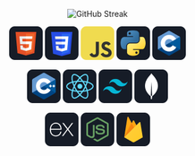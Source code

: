 <p align="center"><img src="https://streak-stats.demolab.com?user=Shikder-Tarek-15&theme=dark&hide_border=true&date_format=j%20M%5B%20Y%5D" alt="GitHub Streak" /></p>


<p align="center">
<img src="https://github.com/Shikder-Tarek-15/Shikder-Tarek-15/blob/main/icons/HTML.png" />
<img src="https://github.com/Shikder-Tarek-15/Shikder-Tarek-15/blob/main/icons//css.png" />
<img src="https://github.com/Shikder-Tarek-15/Shikder-Tarek-15/blob/main/icons/JavaScript.png" />
<img src="https://github.com/Shikder-Tarek-15/Shikder-Tarek-15/blob/main/icons/python.png" />
<img src="https://github.com/Shikder-Tarek-15/Shikder-Tarek-15/blob/main/icons/c.png" />
</p>
<p align="center">
<img src="https://github.com/Shikder-Tarek-15/Shikder-Tarek-15/blob/main/icons/cpp.png" />
<img src="https://github.com/Shikder-Tarek-15/Shikder-Tarek-15/blob/main/icons//react.png" />
<img src="https://github.com/Shikder-Tarek-15/Shikder-Tarek-15/blob/main/icons/tailwind.png" />
<img src="https://github.com/Shikder-Tarek-15/Shikder-Tarek-15/blob/main/icons/mongo.png" />
</p>
<p align="center">
<img src="https://github.com/Shikder-Tarek-15/Shikder-Tarek-15/blob/main/icons/express.png" />
<img src="https://github.com/Shikder-Tarek-15/Shikder-Tarek-15/blob/main/icons//node.png" />
<img src="https://github.com/Shikder-Tarek-15/Shikder-Tarek-15/blob/main/icons/firebase.png" />
</p>
